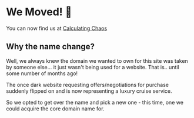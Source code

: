 # We Moved! 🎉

You can now find us at [Calculating Chaos](https://github.com/calculatingchaos)

## Why the name change?

Well, we always knew the domain we wanted to own for this site was taken by someone else... it just wasn't being used for a website. That is.. until some number of months ago!

The once dark website requesting offers/negotiations for purchase suddenly flipped on and is now representing a luxury cruise service.

So we opted to get over the name and pick a new one - this time, one we could acquire the core domain name for.
